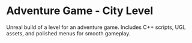 # Adventure Game - City Level
Unreal build of a level for an adventure game. Includes C++ scripts, UGL assets, and polished menus for smooth gameplay.
